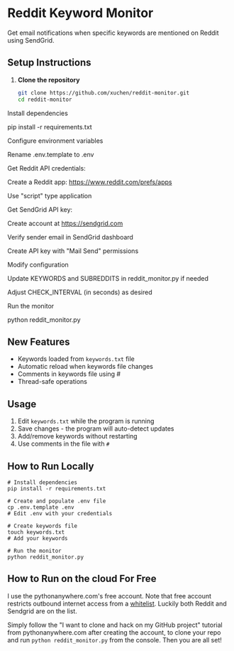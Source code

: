 # Reddit Keyword Monitor

Get email notifications when specific keywords are mentioned on Reddit using SendGrid.

## Setup Instructions

1. **Clone the repository**
   ```bash
   git clone https://github.com/xuchen/reddit-monitor.git
   cd reddit-monitor

Install dependencies

pip install -r requirements.txt

Configure environment variables

Rename .env.template to .env

Get Reddit API credentials:

Create a Reddit app: https://www.reddit.com/prefs/apps

Use "script" type application

Get SendGrid API key:

Create account at https://sendgrid.com

Verify sender email in SendGrid dashboard

Create API key with "Mail Send" permissions

Modify configuration

Update KEYWORDS and SUBREDDITS in reddit_monitor.py if needed

Adjust CHECK_INTERVAL (in seconds) as desired

Run the monitor

python reddit_monitor.py

## New Features
- Keywords loaded from `keywords.txt` file
- Automatic reload when keywords file changes
- Comments in keywords file using #
- Thread-safe operations

## Usage
1. Edit `keywords.txt` while the program is running
2. Save changes - the program will auto-detect updates
3. Add/remove keywords without restarting
4. Use comments in the file with `#`

## How to Run Locally

```
# Install dependencies
pip install -r requirements.txt

# Create and populate .env file
cp .env.template .env
# Edit .env with your credentials

# Create keywords file
touch keywords.txt
# Add your keywords

# Run the monitor
python reddit_monitor.py
```

## How to Run on the cloud For Free

I use the pythonanywhere.com's free account. Note that free account restricts
outbound internet access from a [whitelist](https://www.pythonanywhere.com/whitelist/). Luckily both Reddit and Sendgrid are on the list.

Simply follow the "I want to clone and hack on my GitHub project" tutorial 
from pythonanywhere.com after creating the account, to clone your repo and run
`python reddit_monitor.py` from the console. Then you are all set!